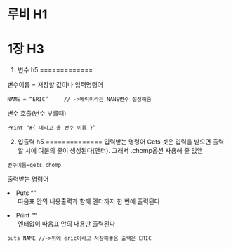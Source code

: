 루비 H1
=============


1장 H3
=============




1. 변수 h5
=============

변수이름 = 저장할 값이나 입력명령어

```NAME = “ERIC”     // ->에릭이라는 NANE변수 설정해줌```


변수 호출(변수 부를때)
```
Print “#{ 데리고 올 변수 이름 }”
```

2. 입출력 h5
==============
입력받는 명령어
Gets
겟은 입력을 받으면 출력할 시에 여분의 줄이 생성된다(앤터). 그래서 .chomp옵션 사용해 줄 없앰

```
변수이름=gets.chomp
```

출력받는 명령어
<li>Puts “”
<ol>따옴표 안의 내용출력과 함께 엔터까지 한 번에 출력된다</ol></li>

<li>Print ””
<ol>엔터없이 따옴표 안의 내용만 출력된다</ol></li>

```
puts NAME //->위에 eric이라고 저장해놓음 출력은 ERIC
```

